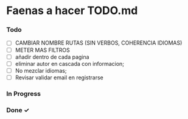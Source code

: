 # Faenas a hacer TODO.md

### Todo

- [ ] CAMBIAR NOMBRE RUTAS (SIN VERBOS, COHERENCIA IDIOMAS)
- [ ] METER MAS FILTROS
- [ ] añadir dentro de cada pagina
- [ ] eliminar autor en cascada con informacion;
- [ ] No mezclar idiomas;
- [ ] Revisar validar email en registrarse
### In Progress


### Done ✓
